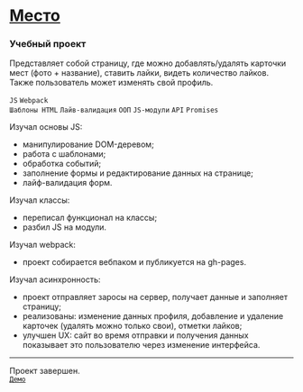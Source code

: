 # [Место](https://glepka.github.io/mesto/)

### Учебный проект

Представляет собой страницу, где можно добавлять/удалять карточки мест (фото + название), ставить лайки, видеть количество лайков. Также пользователь может изменять свой профиль.

`JS` `Webpack`  
`Шаблоны HTML` `Лайв-валидация` `ООП` `JS-модули` `API` `Promises`

Изучал основы JS:

- манипулирование DOM-деревом;
- работа с шаблонами;
- обработка событий;
- заполнение формы и редактирование данных на странице;
- лайф-валидация форм.

Изучал классы:

- переписал функционал на классы;
- разбил JS на модули.

Изучал webpack:

- проект собирается вебпаком и публикуется на gh-pages.

Изучал асинхронность:

- проект отправляет заросы на сервер, получает данные и заполняет страницу;
- реализованы: изменение данных профиля, добавление и удаление карточек (удалять можно только свои), отметки лайков;
- улучшен UX: сайт во время отправки и получения данных показывает это пользователю через изменение интерфейса.

---

Проект завершен.  
[`Демо`](https://glepka.github.io/mesto/)
